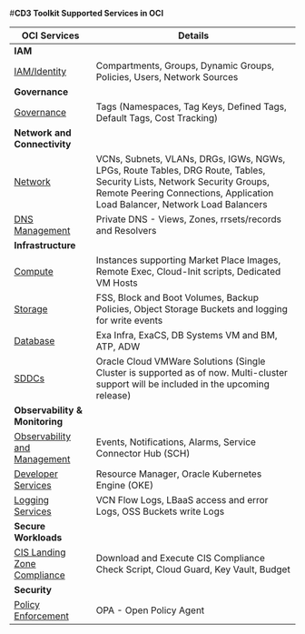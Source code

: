 #**CD3 Toolkit Supported Services in OCI**


| OCI Services | Details |
| --------- | ----------- |
| **IAM**| |
| [IAM/Identity](cd3exceltabs.md#iamidentity) | Compartments, Groups, Dynamic Groups, Policies, Users, Network Sources |
|**Governance**||
| [Governance](cd3exceltabs.md#governance) | Tags (Namespaces, Tag Keys, Defined Tags, Default Tags, Cost Tracking) |
| **Network and Connectivity** ||
| [Network](cd3exceltabs.md#network) | VCNs, Subnets, VLANs, DRGs, IGWs, NGWs, LPGs, Route Tables, DRG Route, Tables, Security Lists, Network Security Groups, Remote Peering Connections, Application Load Balancer, Network Load Balancers |
| [DNS Management](cd3exceltabs.md#private-dns)                                       | Private DNS - Views, Zones, rrsets/records and Resolvers  |
|**Infrastructure**||
| [Compute](cd3exceltabs.md#compute) | Instances supporting Market Place Images, Remote Exec, Cloud-Init scripts, Dedicated VM Hosts |
| [Storage](cd3exceltabs.md#storage) | FSS, Block and Boot Volumes, Backup Policies, Object Storage Buckets and logging for write events |
| [Database](cd3exceltabs.md#database) | Exa Infra, ExaCS, DB Systems VM and BM, ATP, ADW |
| [SDDCs ](cd3exceltabs.md#sddcs-tab) | Oracle Cloud VMWare Solutions (Single Cluster is supported as of now. Multi-cluster support will be included in the upcoming release) |
|**Observability & Monitoring**||
| [Observability and Management](cd3exceltabs.md#management-services) | Events, Notifications, Alarms, Service Connector Hub (SCH) |
| [Developer Services](cd3exceltabs.md#developer-services) | Resource Manager, Oracle Kubernetes Engine (OKE) |
| [Logging Services](cd3exceltabs.md#logging-Services) | VCN Flow Logs, LBaaS access and error Logs, OSS Buckets write Logs |
|**Secure Workloads**||
| [CIS Landing Zone Compliance](cisfeatures.md#additional-cis-compliance-features) | Download and Execute CIS Compliance Check Script, Cloud Guard, Key Vault, Budget |
|**Security**||
[Policy Enforcement](opa-integration.md) | OPA - Open Policy Agent |

